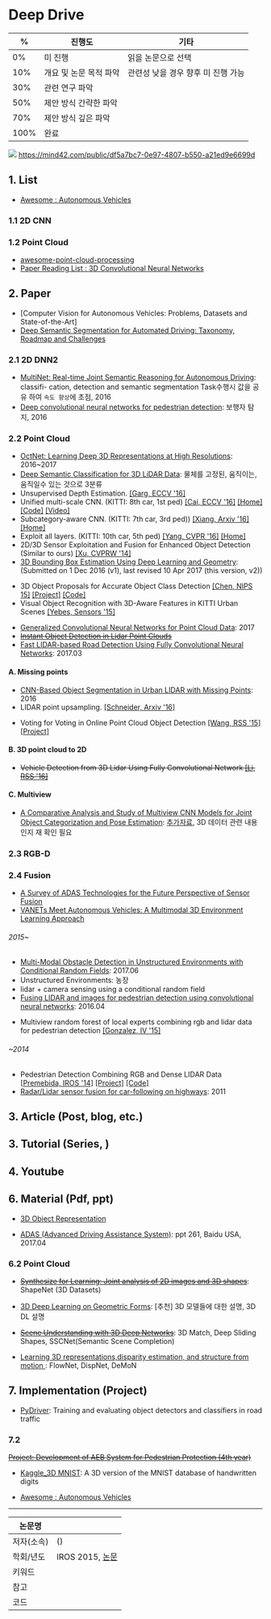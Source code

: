 # Deep Drive


|% | 진행도|기타|
|-|-|-|
|0%| 미 진행|읽을 논문으로 선택|
|10%|개요 및 논문 목적 파악|관련성 낮을 경우 향후 미 진행 가능|
|30%|관련 연구 파악||
|50%|제안 방식 간략한 파악||
|70%|제안 방식 깊은 파악||
|100%|완료||

![](https://i.imgur.com/HAZ3yiE.png)
https://mind42.com/public/df5a7bc7-0e97-4807-b550-a21ed9e6699d


## 1. List

- [Awesome : Autonomous Vehicles](https://github.com/takeitallsource/awesome-autonomous-vehicles)

### 1.1 2D CNN

### 1.2 Point Cloud
- [awesome-point-cloud-processing](https://github.com/mmolero/awesome-point-cloud-processing)
- [Paper Reading List : 3D Convolutional Neural Networks](http://davidstutz.de/3d-convolutional-neural-networks-a-reading-list/)

## 2. Paper

- [Computer Vision for Autonomous Vehicles: Problems, Datasets and State-of-the-Art]
- [Deep Semantic Segmentation for Automated Driving: Taxonomy, Roadmap and Challenges](https://arxiv.org/abs/1707.02432v2)


### 2.1 2D DNN2

- [MultiNet: Real-time Joint Semantic Reasoning for Autonomous Driving](https://arxiv.org/abs/1612.07695v1): classifi-
cation, detection and semantic segmentation Task수행시 값을 공유 하여 `속도 향상`에 초점, 2016 
- [Deep convolutional neural networks for pedestrian detection](https://arxiv.org/abs/1510.03608v5): 보행자 탐지, 2016



### 2.2 Point Cloud

- [OctNet: Learning Deep 3D Representations at High Resolutions](https://arxiv.org/abs/1611.05009v4): 2016~2017
- [Deep Semantic Classification for 3D LiDAR Data](https://arxiv.org/abs/1706.08355v1): 물체를 고정된, 움직이는, 움직일수 있는 것으로 3분류 
- Unsupervised Depth Estimation. [[Garg, ECCV '16]](http://arxiv.org/abs/1603.04992)
- Unified multi-scale CNN. (KITTI: 8th car, 1st ped) [[Cai, ECCV '16]](http://arxiv.org/abs/1607.07155) [[Home]](https://sites.google.com/site/zhaoweicai1989/) [[Code]](https://github.com/zhaoweicai/mscnn) [[Video]](https://www.youtube.com/watch?v=NQFCURgv_cY&feature=youtu.be)
- Subcategory-aware CNN. (KITTI: 7th car, 3rd ped)) [[Xiang, Arxiv '16]](http://arxiv.org/abs/1604.04693) [[Home]](https://yuxng.github.io/)
- Exploit all layers. (KITTI: 10th car, 5th ped) [[Yang, CVPR '16]](http://www.cv-foundation.org/openaccess/content_cvpr_2016/papers/Yang_Exploit_All_the_CVPR_2016_paper.pdf) [[Home]](http://www.umiacs.umd.edu/~fyang/)
- 2D/3D Sensor Exploitation and Fusion for Enhanced Object Detection (Similar to ours) [[Xu, CVPRW '14]](http://www.cv-foundation.org/openaccess/content_cvpr_workshops_2014/W19/papers/Xu_2D3D_Sensor_Exploitation_2014_CVPR_paper.pdf)
- [3D Bounding Box Estimation Using Deep Learning and Geometry](https://arxiv.org/abs/1612.00496): (Submitted on 1 Dec 2016 (v1), last revised 10 Apr 2017 (this version, v2))
+ 3D Object Proposals for Accurate Object Class Detection [[Chen, NIPS 15]](http://papers.nips.cc/paper/5644-3d-object-proposals-for-accurate-object-class-detection) [[Project]](http://www.cs.toronto.edu/objprop3d/) [[Code]](http://www.cs.toronto.edu/objprop3d/downloads.php)
+ Visual Object Recognition with 3D-Aware Features in KITTI Urban Scenes [[Yebes, Sensors '15]](http://www.mdpi.com/1424-8220/15/4/9228/htm)
- [Generalized Convolutional Neural Networks for Point Cloud Data](https://arxiv.org/abs/1707.06719v1): 2017
- ~~[Instant Object Detection in Lidar Point Clouds](http://ieeexplore.ieee.org/stamp/stamp.jsp?arnumber=7927715&tag=1)~~
- [Fast LIDAR-based Road Detection Using Fully Convolutional Neural Networks](https://arxiv.org/abs/1703.03613): 2017.03

#### A. Missing points 

- [CNN-Based Object Segmentation in Urban LIDAR with Missing Points](http://ieeexplore.ieee.org/document/7785116/): 2016
- LIDAR point upsampling. [[Schneider, Arxiv '16]](https://arxiv.org/abs/1608.00753)
+ Voting for Voting in Online Point Cloud Object Detection [[Wang, RSS '15]](http://www.roboticsproceedings.org/rss11/p35.pdf) [[Project]](http://mrg.robots.ox.ac.uk/vote3d/)


#### B. 3D point cloud to 2D 

+ ~~Vehicle Detection from 3D Lidar Using Fully Convolutional Network [[Li, RSS '16]](http://www.roboticsproceedings.org/rss12/p42.pdf)~~


#### C. Multiview 

- [A Comparative Analysis and Study of Multiview CNN Models for Joint Object
Categorization and Pose Estimation](http://proceedings.mlr.press/v48/elhoseiny16.pdf): [추가자료](http://proceedings.mlr.press/v48/elhoseiny16-supp.pdf), 3D 데이터 관련 내용인지 재 확인 필요 


### 2.3 RGB-D


### 2.4 Fusion 

- [A Survey of ADAS Technologies for the Future Perspective of Sensor Fusion](https://link.springer.com/chapter/10.1007/978-3-319-45246-3_13)
- [VANETs Meet Autonomous Vehicles: A Multimodal 3D Environment Learning Approach](https://arxiv.org/abs/1705.08624)

###### 2015~
- [Multi-Modal Obstacle Detection in Unstructured Environments with Conditional Random Fields](https://arxiv.org/abs/1706.02908): 2017.06
 - Unstructured Environments: 농장 
 - lidar + camera sensing using a conditional random field
- [Fusing LIDAR and images for pedestrian detection using convolutional neural networks](http://ieeexplore.ieee.org/abstract/document/7487370/): 2016.04
+ Multiview random forest of local experts combining rgb and lidar data for pedestrian detection [[Gonzalez, IV '15]](https://scholar.google.de/scholar?q=Multiview%20Random%20Forest%20of%20Local%20Experts%20Combining%20RGB%20and%20LIDAR%20data%20%20for%20Pedestrian%20Detection)

###### ~2014
- Pedestrian Detection Combining RGB and Dense LIDAR Data [[Premebida, IROS '14]](https://people.eecs.berkeley.edu/~carreira/papers/iros2014.pdf) [[Project]](http://home.isr.uc.pt/~cpremebida/IROS14/LaserVisionFusion.html) [[Code]](http://home.isr.uc.pt/~cpremebida/IROS14/Codes_CP_IROS2014.zip)
- [Radar/Lidar sensor fusion for car-following on highways](http://ieeexplore.ieee.org/abstract/document/6144918/): 2011


## 3. Article (Post, blog, etc.)



## 3. Tutorial (Series, )



## 4. Youtube



## 6. Material (Pdf, ppt)

- [3D Object Representation](http://www.connellybarnes.com/work/class/2015/intro_gfx/lectures/17-3DObjectRepresentation.pdf)

- [ADAS (Advanced Driving Assistance System)](https://www.slideshare.net/yuhuang/advanced-driving-assistance-system): ppt 261, Baidu USA, 2017.04


### 6.2 Point Cloud

- ~~[Synthesize for Learning: Joint analysis of 2D images and 3D shapes](http://ai.stanford.edu/~haosu/slides/3dv.pptx)~~: ShapeNet (3D Datasets)

- [3D Deep Learning on Geometric Forms](http://ai.stanford.edu/~haosu/slides/NIPS16_3DDL.pptx): [추천] 3D 모델들에 대한 설명, 3D DL 설명

- ~~[Scene Understanding with 3D Deep Networks](https://www.cs.princeton.edu/~funk/nips16.pdf)~~: 3D Match, Deep Sliding Shapes, SSCNet(Semantic Scene Completion)

- [Learning 3D representations,disparity estimation, and structure from motion](http://3ddl.cs.princeton.edu/2016/slides/brox.pdf): FlowNet, DispNet, DeMoN




## 7. Implementation (Project)

- [PyDriver](https://github.com/lpltk/pydriver): Training and evaluating object detectors and classifiers in road traffic 

### 7.2 

~~[Project: Development of AEB System for Pedestrian Protection (4th year)](https://github.com/nlkim0817/ProjAEB_4thYear)~~

- [Kaggle_3D MNIST](https://www.kaggle.com/daavoo/3d-mnist): A 3D version of the MNIST database of handwritten digits




- [Awesome : Autonomous Vehicles](https://github.com/takeitallsource/awesome-autonomous-vehicles)






---
|논문명||
|-|-|
|저자(소속)| ()|
|학회/년도| IROS 2015, [논문]()|
|키워드| |
|참고||
|코드||

